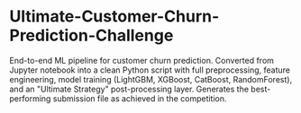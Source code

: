 # Ultimate-Customer-Churn-Prediction-Challenge
End-to-end ML pipeline for customer churn prediction.   Converted from Jupyter notebook into a clean Python script with full preprocessing, feature engineering, model training (LightGBM, XGBoost, CatBoost, RandomForest), and an "Ultimate Strategy" post-processing layer.   Generates the best-performing submission file as achieved in the competition.
